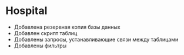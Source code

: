 # Hospital
+ Добавлена резервная копия базы данных
+ Добавлен скрипт таблиц
+ Добавлены запросы, устанавливающие связи между таблицами
+ Добавлены фильтры
